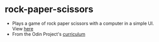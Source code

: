 # rock-paper-scissors
* Plays a game of rock paper scissors with a computer in a simple UI. View [here](https://sierra073.github.io/rock-paper-scissors/)
* From the Odin Project's [curriculum](https://www.theodinproject.com/courses/web-development-101)
